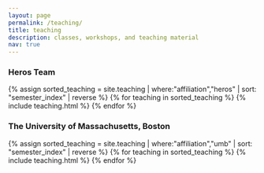 ```yaml
---
layout: page
permalink: /teaching/
title: teaching
description: classes, workshops, and teaching material
nav: true
---
```

<h3 class="mt-4">Heros Team</h3>
{% assign sorted_teaching = site.teaching | where:"affiliation","heros" | sort: "semester_index" | reverse %}
{% for teaching in sorted_teaching %}
    {% include teaching.html %}
{% endfor %}
<h3 class="mt-4">The University of Massachusetts, Boston</h3>
<div class="projects">
{% assign sorted_teaching = site.teaching | where:"affiliation","umb" | sort: "semester_index" | reverse %}
{% for teaching in sorted_teaching %}
    {% include teaching.html %}
{% endfor %}
</div>
